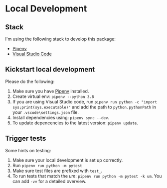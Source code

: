 # Local Development

## Stack
I'm using the following stack to develop this package:
- <a href="https://pypi.org/project/pipenv/">Pipenv</a>
- <a href="https://code.visualstudio.com/">Visual Studio Code</a>

## Kickstart local development
Please do the following:

1. Make sure you have <a href="https://pypi.org/project/pipenv/">Pipenv</a> installed.
1. Create virtual env: `pipenv --python 3.8`
1. If you are using Visual Studio code, run `pipenv run python -c "import sys;print(sys.executable)"` and add the path to `python.pythonPath` in your `.vscode\settings.json` file.
1. Install dependencies using: `pipenv sync --dev`.
1. To update depencencies to the latest version: `pipenv update`.

## Trigger tests
Some hints on testing:

1. Make sure your local development is set up correctly.
1. Run `pipenv run python -m pytest`
1. Make sure test files are prefixed with `test_`.
1. To run tests that match the _um_: `pipenv run python -m pytest -k um`. You can add `-vv` for a detailed overview.
